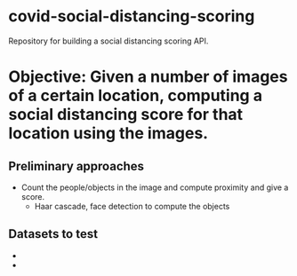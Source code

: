 # covid-social-distancing-scoring
Repository for building a social distancing scoring API.

# Objective: Given a number of images of a certain location, computing a social distancing score for that location using the images. 

## Preliminary approaches
- Count the people/objects in the image and compute proximity and give a score.
  - Haar cascade, face detection to compute the objects 

## Datasets to test

- 
-
